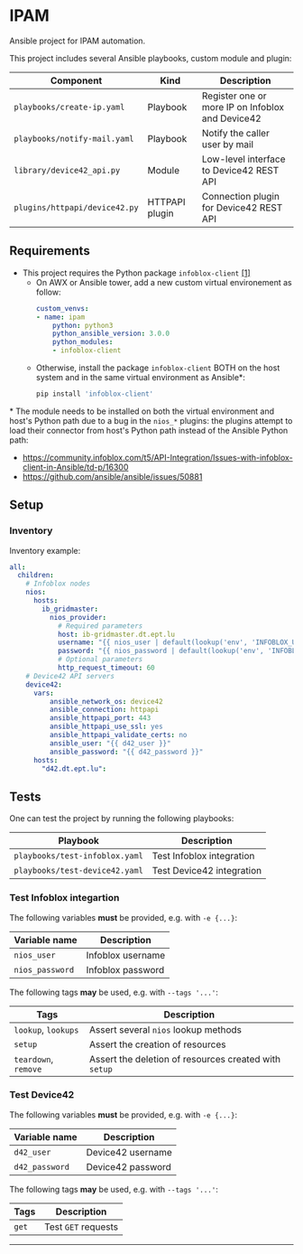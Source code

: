 # IPAM

Ansible project for IPAM automation.

This project includes several Ansible playbooks, custom module and plugin:

| Component                     | Kind           | Description                                      |
|-------------------------------|----------------|--------------------------------------------------|
| `playbooks/create-ip.yaml`    | Playbook       | Register one or more IP on Infoblox and Device42 |
| `playbooks/notify-mail.yaml`  | Playbook       | Notify the caller user by mail                   |
| `library/device42_api.py`     | Module         | Low-level interface to Device42 REST API         |
| `plugins/httpapi/device42.py` | HTTPAPI plugin | Connection plugin for Device42 REST API          |

## Requirements

* This project requires the Python package `infoblox-client` [\[1\]][1]
    * On AWX or Ansible tower, add a new custom virtual environement as follow:
        ```YAML
        custom_venvs:
        - name: ipam
            python: python3
            python_ansible_version: 3.0.0
            python_modules:
            - infoblox-client
        ```
    * Otherwise, install the package `infoblox-client` BOTH on the host system
      and in the same virtual environment as Ansible*:
        ```Bash
        pip install 'infoblox-client'
        ```

\* The module needs to be installed on both the virtual environment and host's
Python path due to a bug in the `nios_*` plugins: the plugins attempt to load
their connector from host's Python path instead of the Ansible Python path:
* https://community.infoblox.com/t5/API-Integration/Issues-with-infoblox-client-in-Ansible/td-p/16300
* https://github.com/ansible/ansible/issues/50881

## Setup

### Inventory

Inventory example:

```YAML
all:
  children:
    # Infoblox nodes
    nios:
      hosts:
        ib_gridmaster:
          nios_provider:
            # Required parameters
            host: ib-gridmaster.dt.ept.lu
            username: "{{ nios_user | default(lookup('env', 'INFOBLOX_USERNAME')) }}"
            password: "{{ nios_password | default(lookup('env', 'INFOBLOX_PASSWORD')) }}"
            # Optional parameters
            http_request_timeout: 60
    # Device42 API servers
    device42:
      vars:
          ansible_network_os: device42
          ansible_connection: httpapi
          ansible_httpapi_port: 443
          ansible_httpapi_use_ssl: yes
          ansible_httpapi_validate_certs: no
          ansible_user: "{{ d42_user }}"
          ansible_password: "{{ d42_password }}"
      hosts:
        "d42.dt.ept.lu":
```

## Tests

One can test the project by running the following playbooks:

| Playbook                       | Description               |
|--------------------------------|---------------------------|
| `playbooks/test-infoblox.yaml` | Test Infoblox integration |
| `playbooks/test-device42.yaml` | Test Device42 integration |

### Test Infoblox integartion

The following variables **must** be provided, e.g. with `-e {...}`:

| Variable name   | Description       |
|-----------------|-------------------|
| `nios_user`     | Infoblox username |
| `nios_password` | Infoblox password |

The following tags **may** be used, e.g. with `--tags '...'`:

| Tags                 | Description                                           |
|----------------------|-------------------------------------------------------|
| `lookup`, `lookups`  | Assert several `nios` lookup methods                  |
| `setup`              | Assert the creation of resources                      |
| `teardown`, `remove` | Assert the deletion of resources created with `setup` |

### Test Device42

The following variables **must** be provided, e.g. with `-e {...}`:

| Variable name   | Description       |
|-----------------|-------------------|
| `d42_user`      | Device42 username |
| `d42_password`  | Device42 password |

The following tags **may** be used, e.g. with `--tags '...'`:

| Tags                 | Description         |
|----------------------|---------------------|
| `get`                | Test `GET` requests |

---

[1]: https://docs.ansible.com/ansible/latest/scenario_guides/guide_infoblox.html#prerequisites
